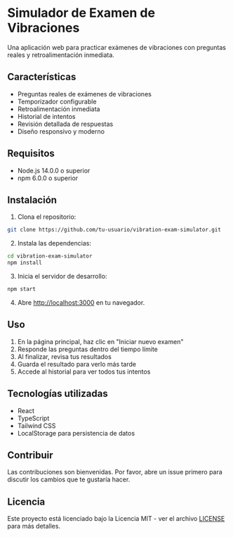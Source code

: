 # Simulador de Examen de Vibraciones

Una aplicación web para practicar exámenes de vibraciones con preguntas reales y retroalimentación inmediata.

## Características

- Preguntas reales de exámenes de vibraciones
- Temporizador configurable
- Retroalimentación inmediata
- Historial de intentos
- Revisión detallada de respuestas
- Diseño responsivo y moderno

## Requisitos

- Node.js 14.0.0 o superior
- npm 6.0.0 o superior

## Instalación

1. Clona el repositorio:
```bash
git clone https://github.com/tu-usuario/vibration-exam-simulator.git
```

2. Instala las dependencias:
```bash
cd vibration-exam-simulator
npm install
```

3. Inicia el servidor de desarrollo:
```bash
npm start
```

4. Abre [http://localhost:3000](http://localhost:3000) en tu navegador.

## Uso

1. En la página principal, haz clic en "Iniciar nuevo examen"
2. Responde las preguntas dentro del tiempo límite
3. Al finalizar, revisa tus resultados
4. Guarda el resultado para verlo más tarde
5. Accede al historial para ver todos tus intentos

## Tecnologías utilizadas

- React
- TypeScript
- Tailwind CSS
- LocalStorage para persistencia de datos

## Contribuir

Las contribuciones son bienvenidas. Por favor, abre un issue primero para discutir los cambios que te gustaría hacer.

## Licencia

Este proyecto está licenciado bajo la Licencia MIT - ver el archivo [LICENSE](LICENSE) para más detalles. 